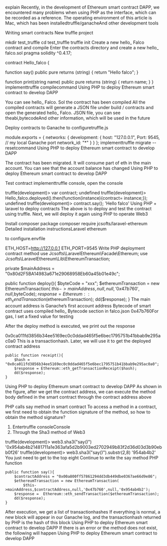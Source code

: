 explain
Recently, in the development of Ethereum smart contract DAPP, we encountered many problems when using PHP as the interface, which can be recorded as a reference. The operating environment of this article is Mac, which has been installedtruffle/ganacheAnd other development tools

Writing smart contracts
New truffle project

mkdir test_truffle
cd test_truffle
truffle init
Create a new hello_ Falco contract and compile
Enter the contracts directory and create a new hello_ falco.sol
pragma solidity ^0.4.17;
 
contract Hello_falco {
 
  function say() public pure returns (string) {
    return "Hello falco";
  }
 
  function print(string name) public pure returns (string) {
    return name;
  }
}
implementtruffle compilecommand
Using PHP to deploy Ethereum smart contract to develop DAPP

You can see hello_ Falco. Sol the contract has been compiled
All the compiled contracts will generate a JSON file under build / contracts and open the generated hello_ Falco. JSON file, you can see theabi,bytecodeAnd other information, which will be used in the future

Deploy contracts to Ganache
to configuretruffle.js

module.exports = {
    networks: {
        development: {
          host: "127.0.0.1",
          Port: 9545, // my local Ganache port
          network_id: "*"
        }
    }
};
implementtruffle migrate --resetcommand
Using PHP to deploy Ethereum smart contract to develop DAPP

The contract has been migrated. It will consume part of eth in the main account. You can see that the account balance has changed
Using PHP to deploy Ethereum smart contract to develop DAPP

Test contract
implementtruffle console, open the console

truffle(development)> var contract;
undefined
truffle(development)> Hello_falco.deployed().then(function(instance){contract= instance;});
undefined
truffle(development)> contract.say();
'Hello falco'
Using PHP + laravel to deploy contracts
The above is to deploy and test the contract using truffle. Next, we will deploy it again using PHP to operate Web3

Install composer package
composer require jcsofts/laravel-ethereum
Detailed installation instructionsLaravel ethereum

to configure.envfile

ETH_HOST=http://127.0.0.1
ETH_PORT=9545
Write PHP deployment contract method
use Jcsofts\LaravelEthereum\Facade\Ethereum;
use Jcsofts\LaravelEthereum\Lib\EthereumTransaction;

   private $mainAddress = "0x80d2F5BA14983a671e29068958Eb60a45b01e49c";

   public function deploy(){
       $byteCode = "xxx";
       $ethereumTransaction = new EthereumTransaction(
           $this->mainAddress,null,null,'0x47b760',null,$byteCode);
       $response = Ethereum::eth_sendTransaction($ethereumTransaction);
       dd($response);
   }
The main account address is Ganache’s first account address
Bytecode of smart contract uses compiled hello_ Bytecode section in falco.json
0x47b760For gas, I set a fixed value for testing

After the deploy method is executed, we print out the response

0x0ca011fd3856b34ee5169ec0c0ddad465f5e6bec1795751b41bbab9e295ac0a0
This is a transactionhash. Later, we will use it to get the deployed contract address

    public function receipt(){
        $hash = "0x0ca011fd3856b34ee5169ec0c0ddad465f5e6bec1795751b41bbab9e295ac0a0";
        $response = Ethereum::eth_getTransactionReceipt($hash);
        dd($response);
    }
Using PHP to deploy Ethereum smart contract to develop DAPP
As shown in the figure, after we get the contract address, we can execute the method body defined in the smart contract through the contract address above

PHP calls say method in smart contract
To access a method in a contract, we first need to obtain the function signature of the method, so how to obtain the method signature?

1. Entertruffle consoleConsole
2. Through the Sha3 method of Web3

truffle(development)> web3.sha3("say()")
'0x954ab4b21481711a1e363afa5d2b9003ed2702949b83f2d36d03d3b90ebb0f26'
truffle(development)> web3.sha3("say()").substr(2,8)
'954ab4b2'
You just need to get to the top eight
Continue to write the say method PHP function

    public function say(){
        $contractAddress = "0x00a800ff57861294dd3db449dbe0367ae66d9e86";
        $ethereumTransaction = new EthereumTransaction(
            $this->mainAddress,$contractAddress,null,'0x47b760',null,'0x954ab4b2');
        $response =  Ethereum::eth_sendTransaction($ethereumTransaction);
        dd($response);
    }
After execution, we get a list of transactionhashes
If everything is normal, a new block will appear in our Ganache log, and the transactionhash returned by PHP is the hash of this block
Using PHP to deploy Ethereum smart contract to develop DAPP
If there is an error or the method does not exist, the following will happen
Using PHP to deploy Ethereum smart contract to develop DAPP

